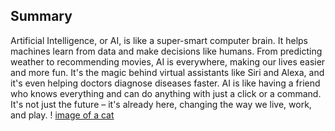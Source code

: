 ## Summary
Artificial Intelligence, or AI, is like a super-smart computer brain. It helps machines learn from data and make decisions like humans. From predicting weather to recommending movies, AI is everywhere, making our lives easier and more fun. It's the magic behind virtual assistants like Siri and Alexa, and it's even helping doctors diagnose diseases faster. AI is like having a friend who knows everything and can do anything with just a click or a command. It's not just the future – it's already here, changing the way we live, work, and play.
! [image of a cat](/cat_image.jpg)
